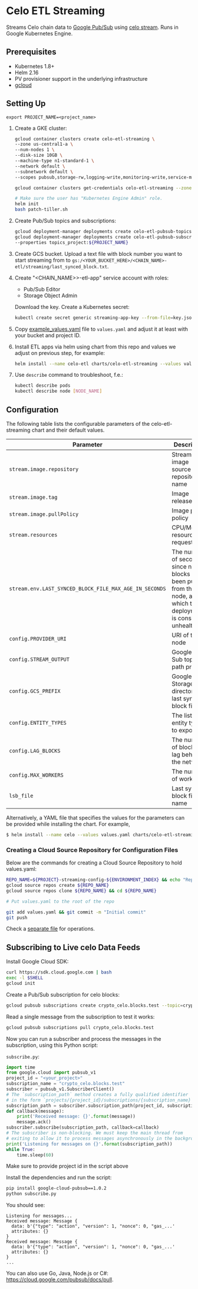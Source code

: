 # Celo ETL Streaming

Streams Celo chain data to [Google Pub/Sub](https://cloud.google.com/pubsub) using
[celo stream](https://github.com/blockchain-etl/celo-etl/tree/develop/docs/commands.md#stream).
Runs in Google Kubernetes Engine.

## Prerequisites

- Kubernetes 1.8+
- Helm 2.16
- PV provisioner support in the underlying infrastructure
- [gcloud](https://cloud.google.com/sdk/install)

## Setting Up

```shell
export PROJECT_NAME=<project_name>
```

1. Create a GKE cluster:

   ```bash
   gcloud container clusters create celo-etl-streaming \
   --zone us-central1-a \
   --num-nodes 1 \
   --disk-size 10GB \
   --machine-type n1-standard-1 \
   --network default \
   --subnetwork default \
   --scopes pubsub,storage-rw,logging-write,monitoring-write,service-management,service-control,trace

   gcloud container clusters get-credentials celo-etl-streaming --zone us-central1-a

   # Make sure the user has "Kubernetes Engine Admin" role.
   helm init
   bash patch-tiller.sh
   ```

2. Create Pub/Sub topics and subscriptions:

   ```bash
   gcloud deployment-manager deployments create celo-etl-pubsub-topics-0 --template deployment_manager_pubsub_topics.py --properties topics_project:${PROJECT_NAME}
   gcloud deployment-manager deployments create celo-etl-pubsub-subscriptions-0 --template deployment_manager_pubsub_subscriptions.py \
   --properties topics_project:${PROJECT_NAME}
   ```

3. Create GCS bucket. Upload a text file with block number you want to start streaming from to
   `gs:/<YOUR_BUCKET_HERE>/<CHAIN_NAME>-etl/streaming/last_synced_block.txt`.

4. Create "<CHAIN_NAME>>-etl-app" service account with roles:

   - Pub/Sub Editor
   - Storage Object Admin

   Download the key. Create a Kubernetes secret:

   ```bash
   kubectl create secret generic streaming-app-key --from-file=key.json=$HOME/Documents/celo-etl-key.json
   ```

5. Copy [example_values.yaml](example_values.yaml) file to `values.yaml` and adjust it at least with
   your bucket and project ID.

6. Install ETL apps via helm using chart from this repo and values we adjust on previous step, for example:

   ```bash
   helm install --name celo-etl charts/celo-etl-streaming --values values/prod/celo/values.yaml
   ```

7. Use `describe` command to troubleshoot, f.e.:

   ```bash
   kubectl describe pods
   kubectl describe node [NODE_NAME]
   ```

## Configuration

The following table lists the configurable parameters of the celo-etl-streaming chart and their default values.

| Parameter                                              | Description                                                                                                               | Default                                          |
| ------------------------------------------------------ | ------------------------------------------------------------------------------------------------------------------------- | ------------------------------------------------ |
| `stream.image.repository`                              | Stream image source repository name                                                                                       | `blockchainetl/celo-etl`                     |
| `stream.image.tag`                                     | Image release tag                                                                                                         | `1.0.2`                                          |
| `stream.image.pullPolicy`                              | Image pull policy                                                                                                         | `IfNotPresent`                                   |
| `stream.resources`                                     | CPU/Memory resource request/limit                                                                                         | `100m/128Mi, 350m/512Mi`                         |
| `stream.env.LAST_SYNCED_BLOCK_FILE_MAX_AGE_IN_SECONDS` | The number of seconds since new blocks have been pulled from the node, after which the deployment is considered unhealthy | `600`                                            |
| `config.PROVIDER_URI`                                  | URI of the node                                                                                                      | `grpcs://api.mainnet.celo.one:443`           |
| `config.STREAM_OUTPUT`                                 | Google Pub Sub topic path prefix                                                                                          | `projects/<your-project>/topics/crypto_celo` |
| `config.GCS_PREFIX`                                    | Google Storage directory of last synced block file                                                                        | `gs://<your-bucket>/celo-etl/streaming`      |
| `config.ENTITY_TYPES`                                  | The list of entity types to export                                                                                        | ``                                               |
| `config.LAG_BLOCKS`                                    | The number of blocks to lag behind the network                                                                            | `10`                                             |
| `config.MAX_WORKERS`                                   | The number of workers                                                                                                     | `4`                                              |
| `lsb_file`                                             | Last synced block file name                                                                                               | `last_synced_block.txt`                          |

Alternatively, a YAML file that specifies the values for the parameters can be provided while installing the chart. For example,

```bash
$ helm install --name celo --values values.yaml charts/celo-etl-streaming
```

### Creating a Cloud Source Repository for Configuration Files

Below are the commands for creating a Cloud Source Repository to hold values.yaml:

```bash
REPO_NAME=${PROJECT}-streaming-config-${ENVIRONMENT_INDEX} && echo "Repo name ${REPO_NAME}"
gcloud source repos create ${REPO_NAME}
gcloud source repos clone ${REPO_NAME} && cd ${REPO_NAME}

# Put values.yaml to the root of the repo

git add values.yaml && git commit -m "Initial commit"
git push
```

Check a [separate file](ops.md) for operations.

## Subscribing to Live celo Data Feeds

Install Google Cloud SDK:

```bash
curl https://sdk.cloud.google.com | bash
exec -l $SHELL
gcloud init
```

Create a Pub/Sub subscription for celo blocks:

```bash
gcloud pubsub subscriptions create crypto_celo.blocks.test --topic=crypto_celo.blocks --topic-project=public-data-finance
```

Read a single message from the subscription to test it works:

```bash
gcloud pubsub subscriptions pull crypto_celo.blocks.test
```

Now you can run a subscriber and process the messages in the subscription, using this Python script:

`subscribe.py`:

```python
import time
from google.cloud import pubsub_v1
project_id = "<your_project>"
subscription_name = "crypto_celo.blocks.test"
subscriber = pubsub_v1.SubscriberClient()
# The `subscription_path` method creates a fully qualified identifier
# in the form `projects/{project_id}/subscriptions/{subscription_name}`
subscription_path = subscriber.subscription_path(project_id, subscription_name)
def callback(message):
    print('Received message: {}'.format(message))
    message.ack()
subscriber.subscribe(subscription_path, callback=callback)
# The subscriber is non-blocking. We must keep the main thread from
# exiting to allow it to process messages asynchronously in the background.
print('Listening for messages on {}'.format(subscription_path))
while True:
    time.sleep(60)
```

Make sure to provide project id in the script above

Install the dependencies and run the script:

```bash
pip install google-cloud-pubsub==1.0.2
python subscribe.py
```

You should see:

```
Listening for messages...
Received message: Message {
  data: b'{"type": "action", "version": 1, "nonce": 0, "gas_...'
  attributes: {}
}
Received message: Message {
  data: b'{"type": "action", "version": 1, "nonce": 0, "gas_...'
  attributes: {}
}
...
```

You can also use Go, Java, Node.js or C#: https://cloud.google.com/pubsub/docs/pull.
